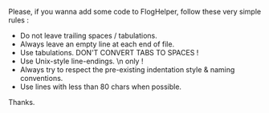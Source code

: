 Please, if you wanna add some code to FlogHelper, follow these very simple rules :

* Do not leave trailing spaces / tabulations.
* Always leave an empty line at each end of file.
* Use tabulations. DON'T CONVERT TABS TO SPACES !
* Use Unix-style line-endings. \n only !
* Always try to respect the pre-existing indentation style & naming conventions.
* Use lines with less than 80 chars when possible.

Thanks.
